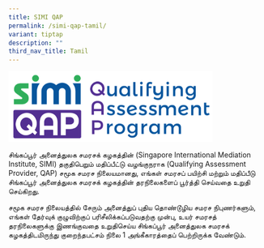 ```yaml
---
title: SIMI QAP
permalink: /simi-qap-tamil/
variant: tiptap
description: ""
third_nav_title: Tamil
---
```

<p></p>
<div class="isomer-image-wrapper">
<img style="width: 80%;" height="auto" width="100%" alt="" src="/images/1544584969835.png">
</div>
<p>சிங்கப்பூர் அனைத்துலக சமரசக் கழகத்தின் (Singapore International Mediation
Institute, SIMI) தகுதிபெறும் மதிப்பீட்டு வழங்குநராக (Qualifying Assessment
Provider, QAP) சமூக சமரச நிலையமானது, எங்கள் சமரசப் பயிற்சி மற்றும் மதிப்பீடு
சிங்கப்பூர் அனைத்துலக சமரசக் கழகத்தின் தரநிலைகளைப் பூர்த்தி செய்வதை உறுதி
செய்கிறது.</p>
<p>சமூக சமரச நிலையத்தில் சேரும் அனைத்துப் புதிய தொண்டூழிய சமரச நிபுணர்களும்,
எங்கள் தேர்வுக் குழுவிற்குப் பரிசீலிக்கப்படுவதற்கு முன்பு, உயர் சமரசத்
தரநிலைகளுக்கு இணங்குவதை உறுதிசெய்ய சிங்கப்பூர் அனைத்துலக சமரசக் கழகத்திடமிருந்து
குறைந்தபட்சம் நிலை 1 அங்கீகாரத்தைப் பெற்றிருக்க வேண்டும்.</p>
